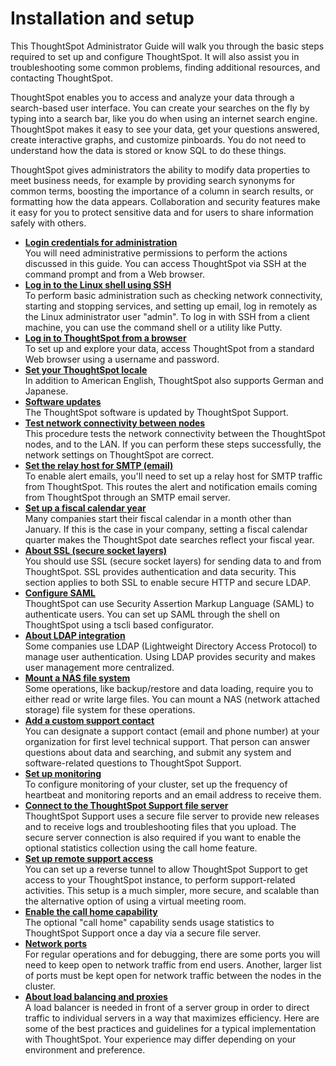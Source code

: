 # Installation and setup

This ThoughtSpot Administrator Guide will walk you through the basic steps required to set up and configure ThoughtSpot. It will also assist you in troubleshooting some common problems, finding additional resources, and contacting ThoughtSpot.

ThoughtSpot enables you to access and analyze your data through a search-based user interface. You can create your searches on the fly by typing into a search bar, like you do when using an internet search engine. ThoughtSpot makes it easy to see your data, get your questions answered, create interactive graphs, and customize pinboards. You do not need to understand how the data is stored or know SQL to do these things.

ThoughtSpot gives administrators the ability to modify data properties to meet business needs, for example by providing search synonyms for common terms, boosting the importance of a column in search results, or formatting how the data appears. Collaboration and security features make it easy for you to protect sensitive data and for users to share information safely with others.

-   **[Login credentials for administration](../../admin/setup/logins.html)**  
You will need administrative permissions to perform the actions discussed in this guide. You can access ThoughtSpot via SSH at the command prompt and from a Web browser.
-   **[Log in to the Linux shell using SSH](../../admin/setup/login_console.html)**  
To perform basic administration such as checking network connectivity, starting and stopping services, and setting up email, log in remotely as the Linux administrator user "admin". To log in with SSH from a client machine, you can use the command shell or a utility like Putty.
-   **[Log in to ThoughtSpot from a browser](../../admin/setup/accessing.html)**  
To set up and explore your data, access ThoughtSpot from a standard Web browser using a username and password.
-   **[Set your ThoughtSpot locale](../../admin/setup/set_your_thoughtspot_locale.html)**  
In addition to American English, ThoughtSpot also supports German and Japanese.
-   **[Software updates](../../admin/setup/upgrades.html)**  
The ThoughtSpot software is updated by ThoughtSpot Support.
-   **[Test network connectivity between nodes](../../admin/setup/test_network.html)**  
This procedure tests the network connectivity between the ThoughtSpot nodes, and to the LAN. If you can perform these steps successfully, the network settings on ThoughtSpot are correct.
-   **[Set the relay host for SMTP \(email\)](../../admin/setup/set_up_relay_host.html)**  
To enable alert emails, you'll need to set up a relay host for SMTP traffic from ThoughtSpot. This routes the alert and notification emails coming from ThoughtSpot through an SMTP email server.
-   **[Set up a fiscal calendar year](../../admin/setup/set_custom_calendar.html)**  
Many companies start their fiscal calendar in a month other than January. If this is the case in your company, setting a fiscal calendar quarter makes the ThoughtSpot date searches reflect your fiscal year.
-   **[About SSL \(secure socket layers\)](../../admin/setup/about_SSL.html)**  
You should use SSL \(secure socket layers\) for sending data to and from ThoughtSpot. SSL provides authentication and data security. This section applies to both SSL to enable secure HTTP and secure LDAP.
-   **[Configure SAML](../../admin/setup/configure_SAML_with_tscli.html)**  
ThoughtSpot can use Security Assertion Markup Language \(SAML\) to authenticate users. You can set up SAML through the shell on ThoughtSpot using a tscli based configurator.
-   **[About LDAP integration](../../admin/setup/about_LDAP.html)**  
Some companies use LDAP \(Lightweight Directory Access Protocol\) to manage user authentication. Using LDAP provides security and makes user management more centralized.
-   **[Mount a NAS file system](../../admin/setup/NAS_mount.html)**  
Some operations, like backup/restore and data loading, require you to either read or write large files. You can mount a NAS \(network attached storage\) file system for these operations.
-   **[Add a custom support contact](../../admin/setup/set_custom_support_contact.html)**  
You can designate a support contact \(email and phone number\) at your organization for first level technical support. That person can answer questions about data and searching, and submit any system and software-related questions to ThoughtSpot Support.
-   **[Set up monitoring](../../admin/setup/set_up_monitoring.html)**  
To configure monitoring of your cluster, set up the frequency of heartbeat and monitoring reports and an email address to receive them.
-   **[Connect to the ThoughtSpot Support file server](../../admin/setup/configure_secure_file_server_connection.html)**  
ThoughtSpot Support uses a secure file server to provide new releases and to receive logs and troubleshooting files that you upload. The secure server connection is also required if you want to enable the optional statistics collection using the call home feature.
-   **[Set up remote support access](../../admin/setup/set_up_remote_support.html)**  
You can set up a reverse tunnel to allow ThoughtSpot Support to get access to your ThoughtSpot instance, to perform support-related activities. This setup is a much simpler, more secure, and scalable than the alternative option of using a virtual meeting room.
-   **[Enable the call home capability](../../admin/setup/enable_call_home.html)**  
The optional "call home" capability sends usage statistics to ThoughtSpot Support once a day via a secure file server.
-   **[Network ports](../../admin/setup/firewall_ports.html)**  
For regular operations and for debugging, there are some ports you will need to keep open to network traffic from end users. Another, larger list of ports must be kept open for network traffic between the nodes in the cluster.
-   **[About load balancing and proxies](../../admin/setup/about_load_balancer_configuration.html)**  
A load balancer is needed in front of a server group in order to direct traffic to individual servers in a way that maximizes efficiency. Here are some of the best practices and guidelines for a typical implementation with ThoughtSpot. Your experience may differ depending on your environment and preference.

